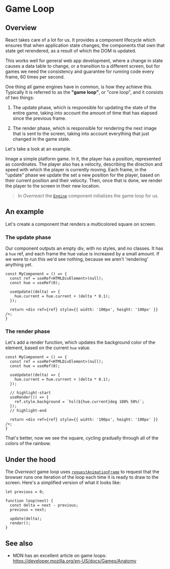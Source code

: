 # Game Loop

## Overview 

React takes care of a lot for us. It provides a component lifecycle which ensures that when application state changes, the components that own that state get rerendered, as a result of which the DOM is updated.

This works well for general web app development, where a change in state causes a data table to change, or a transition to a different screen, but for games we need the consistency and guarantee for running code every frame, 60 times per second.

One thing all game engines have in common, is how they achieve this. Typically it is referred to as the __"game loop"__, or "core loop", and it consists of two things:

1. The update phase, which is responsible for updating the state of the entire game, taking into account the amount of time that has elapsed since the previous frame.

2. The render phase, which is responsible for rendering the next image that is sent to the screen, taking into account everything that just changed in the game state.

Let's take a look at an example.

Image a simple platform game. In it, the player has a position, represented as coordinates. The player also has a velocity, describing the direction and speed with which the player is currently moving. Each frame, in the "update" phase we update the set a new position for the player, based on their current position and their velocity. Then, once that is done, we render the player to the screen in their new location.

> In _Overreact_ the [`Engine`](../components/engine) component initializes the game loop for us.

## An example

Let's create a component that renders a multicolored square on screen.

### The update phase

Our component outputs an empty div, with no styles, and no classes. It has a `hue` ref, and each frame the hue value is increased by a small amount. If we were to run this we'd see nothing, because we aren't 'rendering' anything yet.

```tsx
const MyComponent = () => {
  const ref = useRef<HTMLDivElement>(null);
  const hue = useRef(0);

  useUpdate((delta) => {
    hue.current = hue.current + (delta * 0.1);
  });

  return <div ref={ref} style={{ width: '100px', height: '100px' }} />;
}
```

### The render phase

Let's add a render function, which updates the background color of the element, based on the current `hue` value.

```tsx
const MyComponent = () => {
  const ref = useRef<HTMLDivElement>(null);
  const hue = useRef(0);

  useUpdate((delta) => {
    hue.current = hue.current + (delta * 0.1);
  });

  // highlight-start
  useRender(() => {
    ref.style.background = `hsl(${hue.current}deg 100% 50%)`;
  });
  // highlight-end

  return <div ref={ref} style={{ width: '100px', height: '100px' }} />;
}
```

That's better, now we see the square, cycling gradually through all of the colors of the rainbow.

## Under the hood

The _Overreact_ game loop uses [`requestAnimationFrame`](https://developer.mozilla.org/en-US/docs/Web/API/window/requestAnimationFrame) to request that the browser runs one iteration of the loop each time it is ready to draw to the screen. Here's a simplified version of what it looks like:

```tsx
let previous = 0;

function loop(next) {
  const delta = next - previous;
  previous = next;

  update(delta);
  render();
}
```

## See also

- MDN has an excellent article on game loops: https://developer.mozilla.org/en-US/docs/Games/Anatomy